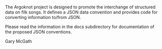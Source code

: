 The Argoknot project is designed to promote the interchange of structured data on filk songs. It defines a JSON data convention and provides code for converting information to/from JSON. 

Please read the information in the docs subdirectory for documentation of the proposed JSON conventions.


Gary McGath
